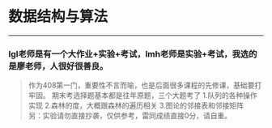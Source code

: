 # 数据结构与算法  
***  
###  lgl老师是有一个大作业+实验+考试，lmh老师是实验+考试，我选的是廖老师，人很好很善良。  
> 作为408第一门，重要性不言而喻，也是后面很多课程的先修课，基础要打牢固。
> 期末考选择题基本都是往年原题，三个大题考了
> 1.队列的各种操作实现
> 2.森林的度，大概跟森林的遍历相关
> 3.图论的邻接表和邻接矩阵    
> 另：实验请勿直接抄袭，仅供参考，雷同成绩直接0分，请自重。  
